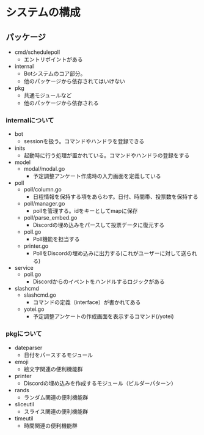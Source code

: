 # システムの構成

## パッケージ

- cmd/schedulepoll
  - エントリポイントがある
- internal
  - Botシステムのコア部分。
  - 他のパッケージから依存されてはいけない
- pkg
  - 共通モジュールなど
  - 他のパッケージから依存される

### internalについて

- bot
  - sessionを扱う。コマンドやハンドラを登録できる
- inits
  - 起動時に行う処理が置かれている。コマンドやハンドラの登録をする
- model
  - modal/modal.go
    - 予定調整アンケート作成時の入力画面を定義している
- poll  
  - poll/column.go
    - 日程情報を保持する項をあらわす。日付、時間帯、投票数を保持する
  - poll/manager.go
    - pollを管理する。idをキーとしてmapに保存
  - poll/parse_embed.go
    - Discordの埋め込みをパースして投票データに復元する
  - poll.go
    - Poll機能を担当する
  - printer.go
    - PollをDiscordの埋め込みに出力する(これがユーザーに対して送られる)
- service
  - poll.go
    - Discordからのイベントをハンドルするロジックがある
- slashcmd
  - slashcmd.go
    - コマンドの定義（interface）が書かれてある
  - yotei.go
    - 予定調整アンケートの作成画面を表示するコマンド(/yotei)

### pkgについて

- dateparser
  - 日付をパースするモジュール
- emoji
  - 絵文字関連の便利機能群
- printer
  - Discordの埋め込みを作成するモジュール（ビルダーパターン）
- rands
  - ランダム関連の便利機能群
- sliceutil
  - スライス関連の便利機能群
- timeutil
  - 時間関連の便利機能群
